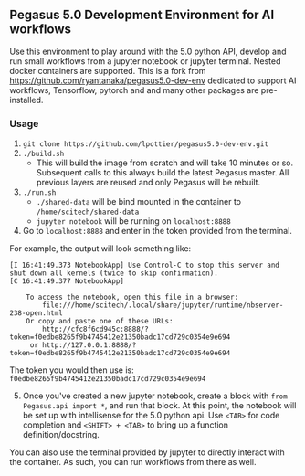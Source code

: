 ## Pegasus 5.0 Development Environment for AI workflows

Use this environment to play around with the 5.0 python API, develop and run
small workflows from a jupyter notebook or jupyter terminal. Nested docker 
containers are supported. This is a fork from https://github.com/ryantanaka/pegasus5.0-dev-env
dedicated to support AI workflows, Tensorflow, pytorch and and many other packages are pre-installed.

### Usage
1. `git clone https://github.com/lpottier/pegasus5.0-dev-env.git`
2. `./build.sh`
    - This will build the image from scratch and will take 10 minutes or so. 
    Subsequent calls to this always build the latest Pegasus master. All previous
    layers are reused and only Pegasus will be rebuilt. 
3. `./run.sh`
    - `./shared-data` will be bind mounted in the container to `/home/scitech/shared-data`
    - `jupyter notebook` will be running on `localhost:8888`
4. Go to `localhost:8888` and enter in the token provided from the terminal. 

For example, the output will look something like:

```
[I 16:41:49.373 NotebookApp] Use Control-C to stop this server and shut down all kernels (twice to skip confirmation).
[C 16:41:49.377 NotebookApp]

    To access the notebook, open this file in a browser:
        file:///home/scitech/.local/share/jupyter/runtime/nbserver-238-open.html
    Or copy and paste one of these URLs:
        http://cfc8f6cd945c:8888/?token=f0edbe8265f9b4745412e21350badc17cd729c0354e9e694
     or http://127.0.0.1:8888/?token=f0edbe8265f9b4745412e21350badc17cd729c0354e9e694
```

The token you would then use is: `f0edbe8265f9b4745412e21350badc17cd729c0354e9e694`

5. Once you've created a new jupyter notebook, create a block with `from Pegasus.api import *`,
    and run that block. At this point, the notebook will be set up with intellisense for the 5.0 python api. 
    Use `<TAB>` for code completion and `<SHIFT> + <TAB>` to bring up a function definition/docstring. 

You can also use the terminal provided by jupyter to directly interact with
the container. As such, you can run workflows from there as well. 
